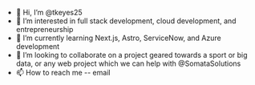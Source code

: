 - 👋 Hi, I’m @tkeyes25
- 👀 I’m interested in full stack development, cloud development, and entrepreneurship
- 🌱 I’m currently learning Next.js, Astro, ServiceNow, and Azure development
- 💞️ I’m looking to collaborate on a project geared towards a sport or big data, or any web project which we can help with @SomataSolutions
- 📫 How to reach me -- email

<!---
tkeyes25/tkeyes25 is a ✨ special ✨ repository because its `README.md` (this file) appears on your GitHub profile.
You can click the Preview link to take a look at your changes.
--->
